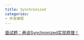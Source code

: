 ```yaml
---
title: Synchronized
categories: 
- 并发编程
---
```


[面试题：再谈Synchronized实现原理！](https://mp.weixin.qq.com/s/zAEwHgim-rXbo4-OjmKG2Q)
